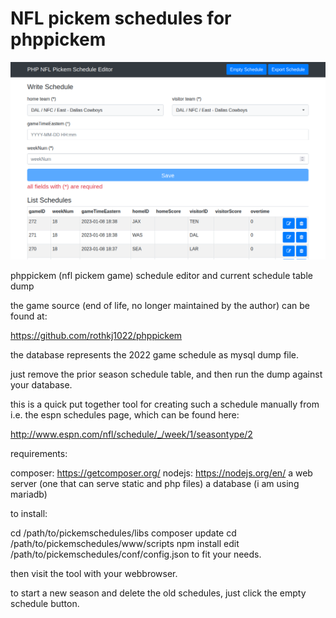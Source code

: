 # NFL pickem schedules for phppickem

![Alt text](pickem.PNG?raw=true "nfl pickem schedule editor")

phppickem (nfl pickem game) schedule editor and current schedule table dump

the game source (end of life, no longer maintained by the author) can be found at:

https://github.com/rothkj1022/phppickem

the database represents the 2022 game schedule as mysql dump file.

just remove the prior season schedule table, and then run the dump against your database.

this is a quick put together tool for creating such a schedule manually from i.e. the espn schedules page, which can be found here:

http://www.espn.com/nfl/schedule/_/week/1/seasontype/2

requirements:

composer: https://getcomposer.org/
nodejs: https://nodejs.org/en/
a web server (one that can serve static and php files)
a database (i am using mariadb)

to install:

cd /path/to/pickemschedules/libs
composer update
cd /path/to/pickemschedules/www/scripts
npm install
edit /path/to/pickemschedules/conf/config.json to fit your needs.

then visit the tool with your webbrowser.

to start a new season and delete the old schedules, just click the empty schedule button.

